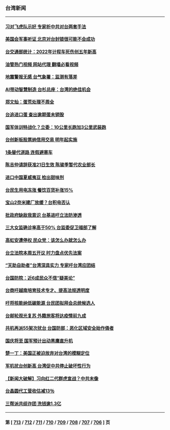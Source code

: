 ### 台湾新闻
---
#### [习对飞虎队示好 专家析中共对台两套手法](../../pages/ncid1349361/n14076991.md?09201645) 
#### [美国会军事听证 北京对台封锁很可能不会成功](../../pages/ncid1349361/n14077076.md?09201645) 
#### [台交通部统计：2022年计程车死伤创五年新高](../../pages/ncid1349361/n14076884.md?09201645) 
#### [油管热门视频 网站代理 翻墙必看视频](http://138.2.39.72:81/youtube.html?epic-marker?09201645)
#### [地震警报无感 台气象署：监测有落差](../../pages/ncid1349361/n14076961.md?09201645) 
#### [AI带动智慧制造 台杉总座：台湾的绝佳机会](../../pages/ncid1349361/n14076963.md?09201645) 
#### [郑文灿：蛋荒处理不周全](../../pages/ncid1349361/n14076985.md?09201645) 
#### [台追进口蛋 查出逾期蛋未销毁](../../pages/ncid1349361/n14076964.md?09201645) 
#### [国军体训特战化？立委：10公里长跑加3公里武装跑](../../pages/ncid1349361/n14076954.md?09201645) 
#### [台创新板股票纳信用交易 明年起实施](../../pages/ncid1349361/n14076935.md?09201645) 
#### [1条替代道路 连假避塞车](../../pages/ncid1349361/n14076966.md?09201645) 
#### [陈吉仲请辞获准21日生效 陈骏季暂代农业部长](../../pages/ncid1349361/n14076968.md?09201645) 
#### [进口中国夏威夷豆 检出甜味剂](../../pages/ncid1349361/n14076962.md?09201645) 
#### [台民生用电冻涨 餐饮百货补涨15%](../../pages/ncid1349361/n14076936.md?09201645) 
#### [宝山2奈米建厂放缓？台积电否认](../../pages/ncid1349361/n14076940.md?09201645) 
#### [批政府缺敌我意识 台基进吁立法防渗透](../../pages/ncid1349361/n14076874.md?09201645) 
#### [三大女监确诊率高于50% 台监委促卫福部了解](../../pages/ncid1349361/n14076902.md?09201645) 
#### [高虹安遭停权 民众党：该怎么办就怎么办](../../pages/ncid1349361/n14076900.md?09201645) 
#### [台立法院本周五开议 时力盘点优先法案](../../pages/ncid1349361/n14076904.md?09201645) 
#### [“天助自助者”台湾深具实力 专家吁台湾应团结](../../pages/ncid1349361/n14076906.md?09201645) 
#### [台国防院：近6成民众不信“疑美论”](../../pages/ncid1349361/n14076857.md?09201645) 
#### [台商吁越南培育技术专才、提高法规透明度](../../pages/ncid1349361/n14076855.md?09201645) 
#### [吁将核能纳低碳能源 台民团拟拜会总统候选人](../../pages/ncid1349361/n14076864.md?09201645) 
#### [台邮轮观光复苏 外籍旅客将达疫情前九成](../../pages/ncid1349361/n14076849.md?09201645) 
#### [共机再派55架次扰台 台国防部：恶化区域安全始作俑者](../../pages/ncid1349361/n14076792.md?09201645) 
#### [国庆将至 国军预计出动黑鹰直升机](../../pages/ncid1349361/n14076814.md?09201645) 
#### [楚一丁：美国正被迫放弃对台湾的模糊定位](../../pages/ncid1349361/n14076441.md?09201645) 
#### [军机扰台创新高 台湾促中共停止破坏性行为](../../pages/ncid1349361/n14075955.md?09201645) 
#### [【新闻大破解】习向红二代群虎宣战？中共末像](../../pages/ncid1349361/n14076239.md?09201645) 
#### [台晶圆代工营收估减13％](../../pages/ncid1349361/n14076273.md?09201645) 
#### [三帮派共组诈团 洗钱逾1.3亿](../../pages/ncid1349361/n14076260.md?09201645) 

---
#### 第 [ [713](./713.md?09201645) / [712](./712.md?09201645) / [711](./711.md?09201645) / [710](./710.md?09201645) / [709](./709.md?09201645) / [708](./708.md?09201645) / [707](./707.md?09201645) / [706](./706.md?09201645) ] 页
